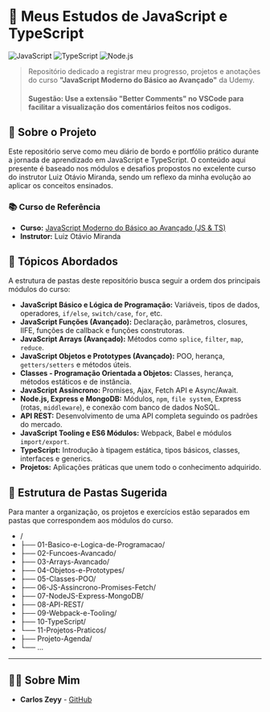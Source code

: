 # 🚀 Meus Estudos de JavaScript e TypeScript

![JavaScript](https://img.shields.io/badge/JavaScript-F7DF1E?style=for-the-badge&logo=javascript&logoColor=black)
![TypeScript](https://img.shields.io/badge/TypeScript-3178C6?style=for-the-badge&logo=typescript&logoColor=white)
![Node.js](https://img.shields.io/badge/Node.js-339933?style=for-the-badge&logo=nodedotjs&logoColor=white)

> Repositório dedicado a registrar meu progresso, projetos e anotações do curso **"JavaScript Moderno do Básico ao Avançado"** da Udemy.
> #### Sugestão: Use a extensão "Better Comments" no VSCode para facilitar a visualização dos comentários feitos nos codigos.

## 🎯 Sobre o Projeto

Este repositório serve como meu diário de bordo e portfólio prático durante a jornada de aprendizado em JavaScript e TypeScript. O conteúdo aqui presente é baseado nos módulos e desafios propostos no excelente curso do instrutor Luiz Otávio Miranda, sendo um reflexo da minha evolução ao aplicar os conceitos ensinados.

### 📚 Curso de Referência

* **Curso:** [JavaScript Moderno do Básico ao Avançado (JS & TS)](https://www.udemy.com/course/curso-de-javascript-moderno-do-basico-ao-avancado/)
* **Instrutor:** Luiz Otávio Miranda

## 📖 Tópicos Abordados

A estrutura de pastas deste repositório busca seguir a ordem dos principais módulos do curso:

* **JavaScript Básico e Lógica de Programação:** Variáveis, tipos de dados, operadores, `if/else`, `switch/case`, `for`, etc.
* **JavaScript Funções (Avançado):** Declaração, parâmetros, closures, IIFE, funções de callback e funções construtoras.
* **JavaScript Arrays (Avançado):** Métodos como `splice`, `filter`, `map`, `reduce`.
* **JavaScript Objetos e Prototypes (Avançado):** POO, herança, `getters/setters` e métodos úteis.
* **Classes - Programação Orientada a Objetos:** Classes, herança, métodos estáticos e de instância.
* **JavaScript Assíncrono:** Promises, Ajax, Fetch API e Async/Await.
* **Node.js, Express e MongoDB:** Módulos, `npm`, `file system`, Express (rotas, `middleware`), e conexão com banco de dados NoSQL.
* **API REST:** Desenvolvimento de uma API completa seguindo os padrões do mercado.
* **JavaScript Tooling e ES6 Módulos:** Webpack, Babel e módulos `import/export`.
* **TypeScript:** Introdução à tipagem estática, tipos básicos, classes, interfaces e generics.
* **Projetos:** Aplicações práticas que unem todo o conhecimento adquirido.

## 📂 Estrutura de Pastas Sugerida

Para manter a organização, os projetos e exercícios estão separados em pastas que correspondem aos módulos do curso.

* /
* ├── 01-Basico-e-Logica-de-Programacao/
* ├── 02-Funcoes-Avancado/
* ├── 03-Arrays-Avancado/
* ├── 04-Objetos-e-Prototypes/
* ├── 05-Classes-POO/
* ├── 06-JS-Assincrono-Promises-Fetch/
* ├── 07-NodeJS-Express-MongoDB/
* ├── 08-API-REST/
* ├── 09-Webpack-e-Tooling/
* ├── 10-TypeScript/
* └── 11-Projetos-Praticos/
* ├── Projeto-Agenda/
* └── ...
---

## 👨‍💻 Sobre Mim

* **Carlos Zeyy** - [GitHub](https://github.com/CarlosZeyy)
